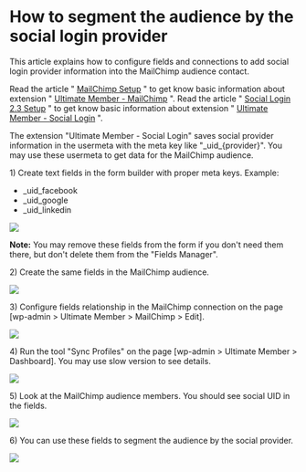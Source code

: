 ---
---
# How to segment the audience by the social login provider
This article explains how to configure fields and connections to add social login provider information into the MailChimp audience contact.

Read the article " [MailChimp Setup](/docs-v3/um-social-login/article/82-mailchimp-setup) " to get know basic information about extension " [Ultimate Member - MailChimp](https://ultimatemember.com/extensions/mailchimp/) ". Read the article " [Social Login 2.3 Setup](/docs-v3/um-social-login/article/1531-social-login-2-3-setup) " to get know basic information about extension " [Ultimate Member - Social Login](https://ultimatemember.com/extensions/social-login/) ".

The extension "Ultimate Member - Social Login" saves social provider information in the usermeta with the meta key like "\_uid\_{provider}". You may use these usermeta to get data for the MailChimp audience.

1\) Create text fields in the form builder with proper meta keys. Example:

- \_uid\_facebook
- \_uid\_google
- \_uid\_linkedin

 ![](https://s3.amazonaws.com/helpscout.net/docs/assets/561c96629033600a7a36d662/images/5f1ec79204286306f8076cb3/file-PDQM9Xo03t.png)

<strong>Note:</strong> You may remove these fields from the form if you don't need them there, but don't delete them from the "Fields Manager".

2\) Create the same fields in the MailChimp audience.

 ![](https://s3.amazonaws.com/helpscout.net/docs/assets/561c96629033600a7a36d662/images/5f1ec79e04286306f8076cb4/file-HS2CHbeTXO.png)

3\) Configure fields relationship in the MailChimp connection on the page \[wp-admin &gt; Ultimate Member &gt; MailChimp &gt; Edit\].

 ![](https://s3.amazonaws.com/helpscout.net/docs/assets/561c96629033600a7a36d662/images/5f1ec7a92c7d3a10cbab56eb/file-S1U3Wve4mi.png)

4\) Run the tool "Sync Profiles" on the page \[wp-admin &gt; Ultimate Member &gt; Dashboard\]. You may use slow version to see details.

 ![](https://s3.amazonaws.com/helpscout.net/docs/assets/561c96629033600a7a36d662/images/5f1ec7b304286306f8076cb6/file-bf9Jeyzsht.png)

5\) Look at the MailChimp audience members. You should see social UID in the fields.

 ![](https://s3.amazonaws.com/helpscout.net/docs/assets/561c96629033600a7a36d662/images/5f1ec7e52c7d3a10cbab56f0/file-j3dt4rbgh5.png)

6\) You can use these fields to segment the audience by the social provider.

 ![](https://s3.amazonaws.com/helpscout.net/docs/assets/561c96629033600a7a36d662/images/5f1ec7ef2c7d3a10cbab56f1/file-BdYln2WV3a.png)